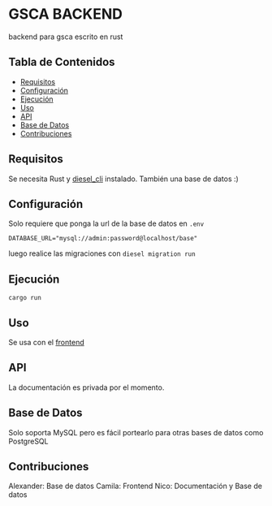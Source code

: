 # GSCA BACKEND

backend para gsca escrito en rust

## Tabla de Contenidos

- [Requisitos](#requisitos)
- [Configuración](#configuración)
- [Ejecución](#ejecución)
- [Uso](#uso)
- [API](#api)
- [Base de Datos](#base-de-datos)
- [Contribuciones](#contribuciones)

## Requisitos

Se necesita Rust y [diesel_cli](https://diesel.rs/) instalado. También una base de datos :)

## Configuración

Solo requiere que ponga la url de la base de datos en `.env`

```
DATABASE_URL="mysql://admin:password@localhost/base"
```

luego realice las migraciones con `diesel migration run`
## Ejecución

`cargo run`

## Uso

Se usa con el [frontend](https://github.com/ashandme/gsca-frontend)

## API

La documentación es privada por el momento.

## Base de Datos

Solo soporta MySQL pero es fácil portearlo para otras bases de datos como PostgreSQL

## Contribuciones

Alexander: Base de datos
Camila: Frontend
Nico: Documentación y Base de datos